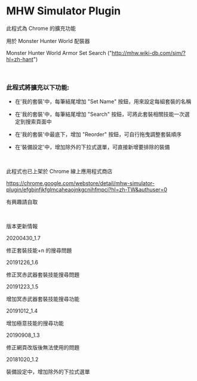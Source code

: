 # MHW Simulator Plugin

此程式為 Chrome 的擴充功能

用於 Monster Hunter World 配裝器

Monster Hunter World Armor Set Search ("http://mhw.wiki-db.com/sim/?hl=zh-hant")

<br>

### 此程式將擴充以下功能:

* 在'我的套裝'中，每筆結尾增加 "Set Name" 按鈕，用來設定每組套裝的名稱

* 在'我的套裝'中，每筆結尾增加 "Search" 按鈕，可將此套裝相關技能一次選定到搜索頁面中

* 在'我的套裝'中最底下，增加 "Reorder" 按鈕，可自行拖曳調整套裝順序

* 在'裝備設定'中，增加除外的下拉式選單，可直接新增要排除的裝備

<br>

此程式也已上架於 Chrome 線上應用程式商店

https://chrome.google.com/webstore/detail/mhw-simulator-plugin/efgbjnfjkfglmcaheaojnkgcnihfmpci?hl=zh-TW&authuser=0

有興趣請自取

<br>

版本更新情報

20200430_1.7

修正套裝技能+n 的搜尋問題

20191226_1.6

修正冥赤武器套裝技能搜尋問題

20191223_1.5

增加冥赤武器套裝技能搜尋功能

20191012_1.4

增加極意技能的搜尋功能

20190908_1.3

修正網頁改版後無法使用的問題

20181020_1.2

裝備設定中，增加除外的下拉式選單

